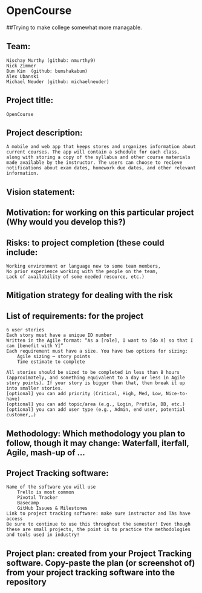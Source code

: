 # OpenCourse
##Trying to make college somewhat more managable.

## Team: 
	Nischay Murthy (github: nmurthy9)
	Nick Zimmer
	Bum Kim  (github: bumshakabum)
	Alex Ubanski
	Michael Neuder (github: michaelneuder)

## Project title:
	OpenCourse

## Project description:
	A mobile and web app that keeps stores and organizes information about current courses. The app will contain a schedule for each class, 	along with storing a copy of the syllabus and other course materials made available by the instructor. The users can choose to recieve 	   	 notifications about exam dates, homework due dates, and other relevant information.

## Vision statement: 

## Motivation: for working on this particular project (Why would you develop this?)

## Risks: to project completion (these could include:

    Working environment or language new to some team members,
    No prior experience working with the people on the team,
    Lack of availability of some needed resource, etc.)


## Mitigation strategy for dealing with the risk


## List of requirements: for the project

    6 user stories
    Each story must have a unique ID number
    Written in the Agile format: “As a [role], I want to [do X] so that I can [benefit with Y]”
    Each requirement must have a size. You have two options for sizing:
        Agile sizing – story points
        Time estimate to complete

    All stories should be sized to be completed in less than 8 hours (approximately, and something equivalent to a day or less in Agile story points). If your story is bigger than that, then break it up into smaller stories.
    [optional] you can add priority (Critical, High, Med, Low, Nice-to-have)
    [optional] you can add topic/area (e.g., Login, Profile, DB, etc.)
    [optional] you can add user type (e.g., Admin, end user, potential customer,…)


## Methodology: Which methodology you plan to follow, though it may change: Waterfall, iterfall, Agile, mash-up of …

## Project Tracking software:

    Name of the software you will use
        Trello is most common
        Pivotal Tracker
        Basecamp
        GitHub Issues & Milestones
    Link to project tracking software: make sure instructor and TAs have access
    Be sure to continue to use this throughout the semester! Even though these are small projects, the point is to practice the methodologies and tools used in industry!

## Project plan: created from your Project Tracking software. Copy-paste the plan (or screenshot of) from your project tracking software into the repository






